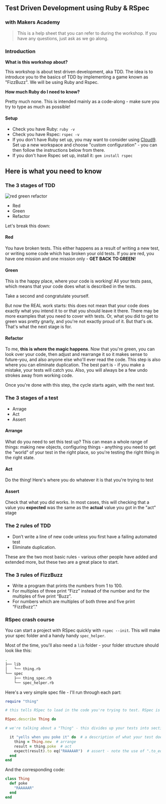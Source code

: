 ## Test Driven Development using Ruby & RSpec 
### with Makers Academy

>This is a help sheet that you can refer to during the workshop. If you have any questions, just ask as we go along.

### Introduction

**What is this workshop about?**

This workshop is about test driven development, aka TDD. The idea is to introduce you to the basics of TDD by implementing a game known as "FizzBuzz". We will be using Ruby and Rspec.

**How much Ruby do I need to know?**

Pretty much none. This is intended mainly as a code-along - make sure you try to type as much as possible!

#### Setup

* Check you have Ruby: `ruby -v`
* Check you have Rspec: `rspec -v`
* If you don't have Ruby set up, you may want to consider using [Cloud9](http://c9.io). Set up a new workspace and choose "custom configuration" - you can then follow the instructions below from there.
* If you don't have Rspec set up, install it: `gem install rspec`

## Here is what you need to know

### The 3 stages of TDD

![red green refactor](https://marcabraham.files.wordpress.com/2012/04/06_red_green_refactor.jpg)

* Red
* Green
* Refactor

Let's break this down:

#### Red

You have broken tests. This either happens as a result of writing a new test, or writing some code which has broken your old tests. If you are red, you have one mission and one mission only - **GET BACK TO GREEN!**

#### Green

This is the happy place, where your code is working! All your tests pass, which means that your code does what is described in the tests.

Take a second and congratulate yourself.

But now the REAL work starts: this does not mean that your code does exactly what you intend it to or that you should leave it there. There may be more examples that you need to cover with tests. Or, what you did to get to green was pretty gnarly, and you're not exactly proud of it. But that's ok. That's what the next stage is for.

#### Refactor

To me, **this is where the magic happens**. Now that you're green, you can look over your code, then adjust and rearrange it so it makes sense to future-you, and also anyone else who'll ever read the code. This step is also where you can eliminate duplication. The best part is - if you make a mistake, your tests will catch you. Also, you will always be a few undo strokes away from working code.

Once you're done with this step, the cycle starts again, with the next test.

### The 3 stages of a test

* Arrage
* Act 
* Assert

#### Arrange

What do you need to set this test up? This can mean a whole range of things: making new objects, configuring things - anything you need to get the "world" of your test in the right place, so you're testing the right thing in the right state.

#### Act

Do the thing! Here's where you do whatever it is that you're trying to test

#### Assert

Check that what you did works. In most cases, this will checking that a value you **expected** was the same as the **actual** value you got in the "act" stage

### The 2 rules of TDD

* Don’t write a line of new code unless you first have a failing automated test
* Eliminate duplication.

These are the two most basic rules - various other people have added and extended more, but these two are a great place to start.

### The 3 rules of FizzBuzz

* Write a program that prints the numbers from 1 to 100. 
* For multiples of three print “Fizz” instead of the number and for the multiples of five print “Buzz”. 
* For numbers which are multiples of both three and five print “FizzBuzz”."

### RSpec crash course

You can start a project with RSpec quickly with `rspec --init`. This will make your spec folder and a handy handy `spec_helper`.

Most of the time, you'll also need a `lib` folder - your folder structure should look like this:

```sh
.
├── lib
│   └── thing.rb
└── spec
    ├── thing_spec.rb
    └── spec_helper.rb
```

Here's a very simple spec file - I'll run through each part:

```ruby
require "thing" 

# this tells RSpec to load in the code you're trying to test. RSpec is clever so it knows that if it's in a spec folder, it should look in the corresponding lib folder

RSpec.describe Thing do  

# we're talking about a "Thing" - this divides up your tests into sections that are only concerned with the current code under test

  it "yells when you poke it" do  # a description of what your test does - note trying to make it read like English
    thing = Thing.new  # arrange
    result = thing.poke  # act
    expect(result).to eq("RAAAAAR")  # assert - note the use of ".to_eq" - this is a basic RSpec matcher - there are many more
  end
end
```

And the corresponding code:

```ruby
class Thing
  def poke
    "RAAAAAR"
  end
end
```
    

